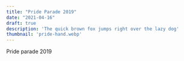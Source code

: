 ```yaml
---
title: "Pride Parade 2019"
date: "2021-04-16"
draft: true
description: 'The quick brown fox jumps right over the lazy dog'
thumbnail: 'pride-hand.webp'
---
```


Pride parade 2019